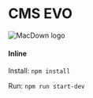 # CMS EVO

![MacDown logo](https://images.ecosia.org/3LxlHAuJZRABu169GzzuMZBM3fE=/0x390/smart/https%3A%2F%2Fwww.vectorlogo.es%2Fwp-content%2Fuploads%2F2015%2F09%2Flogo-vector-evo.jpg)

#### Inline
Install:
`npm install`  

Run: 
`npm run start-dev`  
